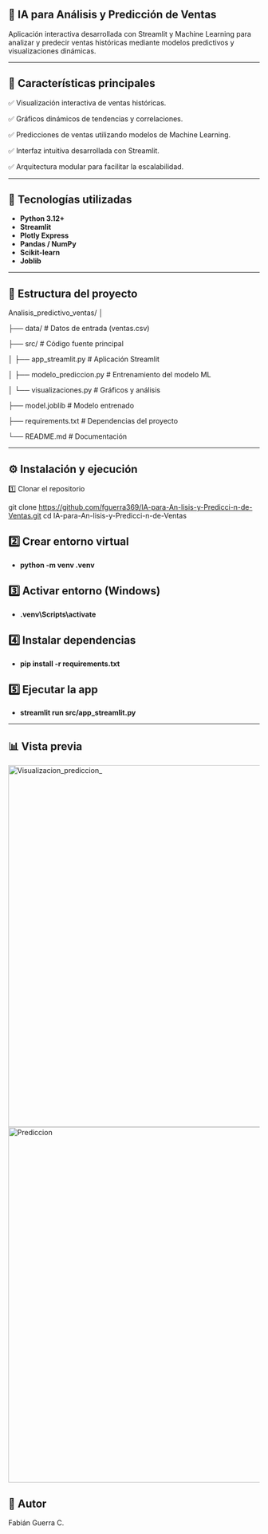 ## 🔮 IA para Análisis y Predicción de Ventas

Aplicación interactiva desarrollada con Streamlit y Machine Learning para analizar y predecir ventas históricas mediante modelos predictivos y visualizaciones dinámicas.

---

## 🚀 Características principales

✅ Visualización interactiva de ventas históricas. 

✅ Gráficos dinámicos de tendencias y correlaciones.  

✅ Predicciones de ventas utilizando modelos de Machine Learning.

✅ Interfaz intuitiva desarrollada con Streamlit.

✅ Arquitectura modular para facilitar la escalabilidad.

---

## 🧠 Tecnologías utilizadas

- **Python 3.12+**
- **Streamlit**
- **Plotly Express**
- **Pandas / NumPy**
- **Scikit-learn**
- **Joblib**

---

## 📂 Estructura del proyecto

Analisis_predictivo_ventas/
│

├── data/ # Datos de entrada (ventas.csv)

├── src/ # Código fuente principal

│ ├── app_streamlit.py # Aplicación Streamlit

│ ├── modelo_prediccion.py # Entrenamiento del modelo ML

│ └── visualizaciones.py # Gráficos y análisis

├── model.joblib # Modelo entrenado

├── requirements.txt # Dependencias del proyecto

└── README.md # Documentación

----
## ⚙️ Instalación y ejecución

1️⃣ Clonar el repositorio  
 
git clone https://github.com/fguerra369/IA-para-An-lisis-y-Predicci-n-de-Ventas.git
cd IA-para-An-lisis-y-Predicci-n-de-Ventas

## 2️⃣ Crear entorno virtual
- **python -m venv .venv**

## 3️⃣ Activar entorno (Windows)

- **.venv\Scripts\activate**


## 4️⃣ Instalar dependencias

- **pip install -r requirements.txt**


## 5️⃣ Ejecutar la app

- **streamlit run src/app_streamlit.py**

----
## 📊 Vista previa

<img width="1841" height="726" alt="Visualizacion_prediccion_ " src="https://github.com/user-attachments/assets/0353e970-afb2-443c-afa7-5fc920657e5f" />


<img width="1717" height="713" alt="Prediccion" src="https://github.com/user-attachments/assets/5ffbbe00-8202-4ef1-abfc-19c3713a558a" />

## 🧩 Autor 
Fabián Guerra C.
 











